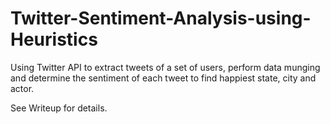 # Twitter-Sentiment-Analysis-using-Heuristics
Using Twitter API to extract tweets of a set of users, perform data munging and determine the sentiment of each tweet to find happiest state, city and actor.

See Writeup for details.

